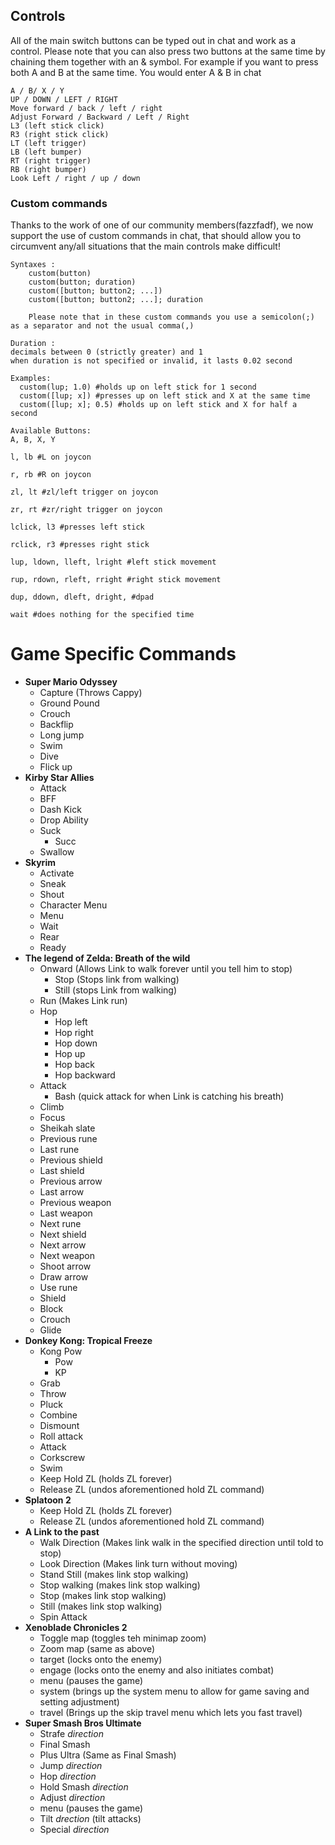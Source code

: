 ## Controls

All of the main switch buttons can be typed out in chat and work as a control. Please note that you can also press two buttons at the same time by chaining them together with an & symbol. For example if you want to press both A and B at the same time. You would enter A & B in chat

```
A / B/ X / Y
UP / DOWN / LEFT / RIGHT
Move forward / back / left / right
Adjust Forward / Backward / Left / Right
L3 (left stick click)
R3 (right stick click)
LT (left trigger)
LB (left bumper)
RT (right trigger)
RB (right bumper)
Look Left / right / up / down
```

### Custom commands

Thanks to the work of one of our community members(fazzfadf), we now support the use of custom commands in chat, that should allow you to circumvent any/all situations that the main controls make difficult!



```
Syntaxes :
    custom(button)
    custom(button; duration)
    custom([button; button2; ...])
    custom([button; button2; ...]; duration

    Please note that in these custom commands you use a semicolon(;) as a separator and not the usual comma(,)

Duration :
decimals between 0 (strictly greater) and 1
when duration is not specified or invalid, it lasts 0.02 second

Examples:
  custom(lup; 1.0) #holds up on left stick for 1 second
  custom([lup; x]) #presses up on left stick and X at the same time
  custom([lup; x]; 0.5) #holds up on left stick and X for half a second

Available Buttons:
A, B, X, Y

l, lb #L on joycon

r, rb #R on joycon

zl, lt #zl/left trigger on joycon

zr, rt #zr/right trigger on joycon

lclick, l3 #presses left stick

rclick, r3 #presses right stick

lup, ldown, lleft, lright #left stick movement

rup, rdown, rleft, rright #right stick movement

dup, ddown, dleft, dright, #dpad

wait #does nothing for the specified time

```

# Game Specific Commands

* **Super Mario Odyssey**
    * Capture (Throws Cappy)
    * Ground Pound
    * Crouch
    * Backflip
    * Long jump
    * Swim
    * Dive
    * Flick up
* **Kirby Star Allies**
    * Attack
    * BFF
    * Dash Kick
    * Drop Ability
    * Suck
        * Succ
    * Swallow
* **Skyrim**
    * Activate
    * Sneak
    * Shout
    * Character Menu
    * Menu
    * Wait
    * Rear
    * Ready
* **The legend of Zelda: Breath of the wild**
    * Onward (Allows Link to walk forever until you tell him to stop)
        * Stop  (Stops link from walking)
        * Still (stops Link from walking)
    * Run (Makes Link run)
    * Hop
        * Hop left
        * Hop right
        * Hop down
        * Hop up
        * Hop back
        * Hop backward
    * Attack
        * Bash (quick attack for when Link is catching his breath)
    * Climb
    * Focus
    * Sheikah slate
    * Previous rune
    * Last rune
    * Previous shield
    * Last shield
    * Previous arrow
    * Last arrow
    * Previous weapon
    * Last weapon
    * Next rune
    * Next shield
    * Next arrow
    * Next weapon
    * Shoot arrow
    * Draw arrow
    * Use rune
    * Shield
    * Block
    * Crouch
    * Glide
* **Donkey Kong: Tropical Freeze**
    * Kong Pow
        * Pow
        * KP
    * Grab
    * Throw
    * Pluck
    * Combine
    * Dismount
    * Roll attack
    * Attack
    * Corkscrew
    * Swim
    * Keep Hold ZL (holds ZL forever)
    * Release ZL   (undos aforementioned hold ZL command)
* **Splatoon 2**
    * Keep Hold ZL (holds ZL forever)
    * Release ZL   (undos aforementioned hold ZL command)
* **A Link to the past**
    * Walk Direction (Makes link walk in the specified direction until told to stop)
    * Look Direction (Makes link turn without moving)
    * Stand Still (makes link stop walking)
    * Stop walking (makes link stop walking)
    * Stop (makes link stop walking)
    * Still (makes link stop walking)
    * Spin Attack
* **Xenoblade Chronicles 2**
    * Toggle map (toggles teh minimap zoom)
    * Zoom map (same as above)
    * target (locks onto the enemy)
    * engage (locks onto the enemy and also initiates combat)
    * menu (pauses the game)
    * system (brings up the system menu to allow for game saving and setting adjustment)
    * travel (Brings up the skip travel menu which lets you fast travel)
* **Super Smash Bros Ultimate**
    * Strafe *direction*
    * Final Smash
    * Plus Ultra (Same as Final Smash)
    * Jump *direction*
    * Hop *direction*
    * Hold Smash *direction*
    * Adjust *direction*
    * menu (pauses the game)
    * Tilt *drection* (tilt attacks)
    * Special *direction* 
